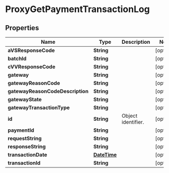 
# ProxyGetPaymentTransactionLog

## Properties
Name | Type | Description | Notes
------------ | ------------- | ------------- | -------------
**aVSResponseCode** | **String** |  |  [optional]
**batchId** | **String** |  |  [optional]
**cVVResponseCode** | **String** |  |  [optional]
**gateway** | **String** |  |  [optional]
**gatewayReasonCode** | **String** |  |  [optional]
**gatewayReasonCodeDescription** | **String** |  |  [optional]
**gatewayState** | **String** |  |  [optional]
**gatewayTransactionType** | **String** |  |  [optional]
**id** | **String** | Object identifier. |  [optional]
**paymentId** | **String** |  |  [optional]
**requestString** | **String** |  |  [optional]
**responseString** | **String** |  |  [optional]
**transactionDate** | [**DateTime**](DateTime.md) |  |  [optional]
**transactionId** | **String** |  |  [optional]



